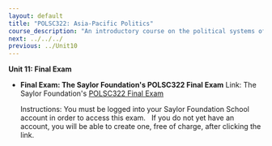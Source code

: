 ```yaml
---
layout: default
title: "POLSC322: Asia-Pacific Politics"
course_description: "An introductory course on the political systems of Northeast and Southeast Asia. Discusses pre- and post-colonial systems of government, Western imperialism, national liberation movements, and proxy wars, while exploring contemporary political issues."
next: ../../../
previous: ../Unit10
---
```

**Unit 11: Final Exam** <span id="11"></span> 
-   **Final Exam: The Saylor Foundation's POLSC322 Final Exam**
    Link: The Saylor Foundation's [POLSC322 Final
    Exam](http://school.saylor.org/mod/quiz/view.php?id=292)  
      
     Instructions: You must be logged into your Saylor Foundation School
    account in order to access this exam.   If you do not yet have an
    account, you will be able to create one, free of charge, after
    clicking the link.


